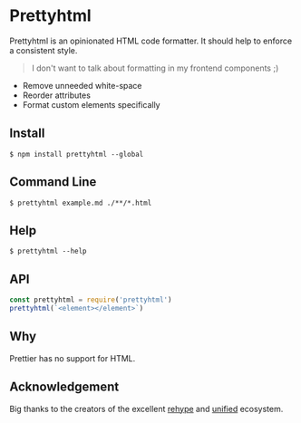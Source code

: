 # Prettyhtml

Prettyhtml is an opinionated HTML code formatter. It should help to enforce a consistent style.

> I don't want to talk about formatting in my frontend components ;)

- Remove unneeded white-space
- Reorder attributes
- Format custom elements specifically

## Install

```
$ npm install prettyhtml --global
```

## Command Line

```
$ prettyhtml example.md ./**/*.html
```

## Help

```
$ prettyhtml --help
```

## API

```js
const prettyhtml = require('prettyhtml')
prettyhtml(`<element></element>`)
```

## Why

Prettier has no support for HTML.


## Acknowledgement

Big thanks to the creators of the excellent [rehype](https://github.com/rehypejs/rehype) and [unified](https://github.com/unifiedjs/unified) ecosystem.
